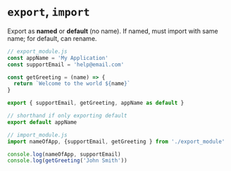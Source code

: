 # `export`, `import`

Export as **named** or **default** (no name). If named, must import with same name; for default, can rename.

```js
// export_module.js
const appName = 'My Application'
const supportEmail = 'help@email.com'

const getGreeting = (name) => {
  return `Welcome to the world ${name}`
}

export { supportEmail, getGreeting, appName as default }
```

```js
// shorthand if only exporting default
export default appName
```

```js
// import_module.js
import nameOfApp, {supportEmail, getGreeting } from './export_module'

console.log(nameOfApp, supportEmail)
console.log(getGreeting('John Smith'))
```
